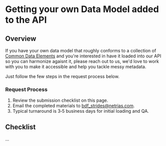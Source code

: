 # Getting your own Data Model added to the API

## Overview

If you have your own data model that roughly conforms to a collection of [Common Data Elements](what-we-harmonize.md) and you're interested in have it loaded into our API so you can harmonize agaisnt it, please reach out to us, we'd love to work with you to make it accessible and help you tackle messy metadata.

Just follow the few steps in the request process below.


### Request Process

1. Review the submission checklist on this page.
2. Email the completed materials to [bdf_strides@netrias.com](mailto:bdf_strides@netrias.com).
3. Typical turnaround is 3‑5 business days for initial loading and QA.

## Checklist

...
